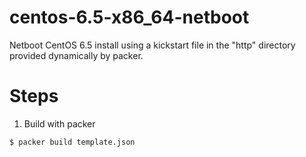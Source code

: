 centos-6.5-x86_64-netboot
=================

Netboot CentOS 6.5 install using a kickstart file in the "http" directory provided dynamically by packer.

Steps
=====

1. Build with packer 
  ```bash
  $ packer build template.json
  ```

